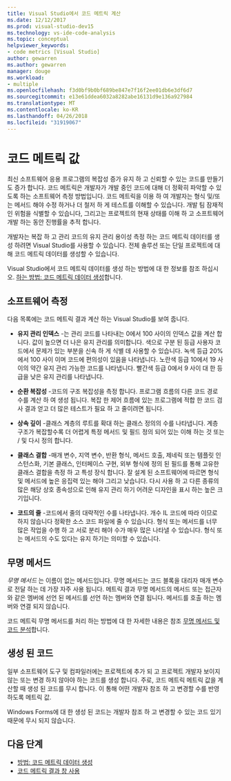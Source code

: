 ```yaml
---
title: Visual Studio에서 코드 메트릭 계산
ms.date: 12/12/2017
ms.prod: visual-studio-dev15
ms.technology: vs-ide-code-analysis
ms.topic: conceptual
helpviewer_keywords:
- code metrics [Visual Studio]
author: gewarren
ms.author: gewarren
manager: douge
ms.workload:
- multiple
ms.openlocfilehash: f3d0bf9b0bf689be847e7f16f2ee01db6e3df6d7
ms.sourcegitcommit: e13e61ddea6032a8282abe16131d9e136a927984
ms.translationtype: MT
ms.contentlocale: ko-KR
ms.lasthandoff: 04/26/2018
ms.locfileid: "31919067"
---
```

# <a name="code-metrics-values"></a>코드 메트릭 값

최신 소프트웨어 응용 프로그램의 복잡성 증가 유지 하 고 신뢰할 수 있는 코드를 만들기도 증가 합니다. 코드 메트릭은 개발자가 개발 중인 코드에 대해 더 정확히 파악할 수 있도록 하는 소프트웨어 측정 방법입니다. 코드 메트릭을 이용 하 여 개발자는 형식 및/또는 메서드 해야 수정 하거나 더 철저 하 게 테스트를 이해할 수 있습니다. 개발 팀 잠재적인 위험을 식별할 수 있습니다, 그리고는 프로젝트의 현재 상태를 이해 하 고 소프트웨어 개발 하는 동안 진행률을 추적 합니다.

개발자는 복잡 하 고 관리 코드의 유지 관리 용이성 측정 하는 코드 메트릭 데이터를 생성 하려면 Visual Studio를 사용할 수 있습니다. 전체 솔루션 또는 단일 프로젝트에 대해 코드 메트릭 데이터를 생성할 수 있습니다.

Visual Studio에서 코드 메트릭 데이터를 생성 하는 방법에 대 한 정보를 참조 하십시오. [하는 방법: 코드 메트릭 데이터 생성](../code-quality/how-to-generate-code-metrics-data.md)합니다.

## <a name="software-measurements"></a>소프트웨어 측정

다음 목록에는 코드 메트릭 결과 계산 하는 Visual Studio를 보여 줍니다.

- **유지 관리 인덱스** -는 관리 코드를 나타내는 0에서 100 사이의 인덱스 값을 계산 합니다. 값이 높으면 더 나은 유지 관리를 의미합니다. 색으로 구분 된 등급 사용자 코드에서 문제가 있는 부분을 신속 하 게 식별 데 사용할 수 있습니다. 녹색 등급 20%에서 100 사이 이며 코드에 편의성이 있음을 나타냅니다. 노란색 등급 10에서 19 사이의 약간 유지 관리 가능한 코드를 나타냅니다. 빨간색 등급 0에서 9 사이 대 한 등급을 낮은 유지 관리를 나타냅니다.

- **순환 복잡성** -코드의 구조 복잡성을 측정 합니다. 프로그램 흐름의 다른 코드 경로 수를 계산 하 여 생성 됩니다. 복잡 한 제어 흐름에 있는 프로그램에 적합 한 코드 검사 결과 얻고 더 많은 테스트가 필요 하 고 줄이려면 됩니다.

- **상속 깊이** -클래스 계층의 루트를 확대 하는 클래스 정의의 수를 나타냅니다. 계층 구조가 복잡할수록 더 어렵게 특정 메서드 및 필드 정의 되어 있는 이해 하는 것 또는 / 및 다시 정의 합니다.

- **클래스 결합** -매개 변수, 지역 변수, 반환 형식, 메서드 호출, 제네릭 또는 템플릿 인스턴스화, 기본 클래스, 인터페이스 구현, 외부 형식에 정의 된 필드를 통해 고유한 클래스 결합을 측정 하 고 특성 장식 합니다. 잘 설계 된 소프트웨어에 따르면 형식 및 메서드에 높은 응집력 있는 해야 그리고 낮습니다. 다시 사용 하 고 다른 종류의 많은 해당 상호 종속성으로 인해 유지 관리 하기 어려운 디자인을 표시 하는 높은 크기입니다.

- **코드의 줄** -코드에서 줄의 대략적인 수를 나타냅니다. 개수 IL 코드에 따라 이므로 하지 않습니다 정확한 소스 코드 파일에 줄 수 있습니다. 형식 또는 메서드를 너무 많은 작업을 수행 하 고 서로 분리 해야 수가 매우 많은 나타낼 수 있습니다. 형식 또는 메서드의 수도 있다는 유지 하기는 의미할 수 있습니다.

## <a name="anonymous-methods"></a>무명 메서드

*무명 메서드* 는 이름이 없는 메서드입니다. 무명 메서드는 코드 블록을 대리자 매개 변수로 전달 하는 데 가장 자주 사용 됩니다. 메트릭 결과 무명 메서드의 메서드 또는 접근자와 같은 멤버에 선언 된 메서드를 선언 하는 멤버와 연결 됩니다. 메서드를 호출 하는 멤버와 연결 되지 않습니다.

코드 메트릭 무명 메서드를 처리 하는 방법에 대 한 자세한 내용은 참조 [무명 메서드 및 코드 분석](../code-quality/anonymous-methods-and-code-analysis.md)합니다.

## <a name="generated-code"></a>생성 된 코드

일부 소프트웨어 도구 및 컴파일러에는 프로젝트에 추가 되 고 프로젝트 개발자 보이지 않는 또는 변경 하지 않아야 하는 코드를 생성 합니다. 주로, 코드 메트릭 메트릭 값을 계산할 때 생성 된 코드를 무시 합니다. 이 통해 어떤 개발자 참조 하 고 변경할 수를 반영 하도록 메트릭 값.

Windows Forms에 대 한 생성 된 코드는 개발자 참조 하 고 변경할 수 있는 코드 있기 때문에 무시 되지 않습니다.

## <a name="next-steps"></a>다음 단계

- [방법: 코드 메트릭 데이터 생성](../code-quality/how-to-generate-code-metrics-data.md)
- [코드 메트릭 결과 창 사용](../code-quality/working-with-code-metrics-data.md)